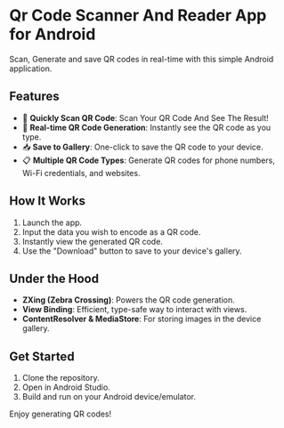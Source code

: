 # Qr Code Scanner And Reader App for Android
Scan, Generate and save QR codes in real-time with this simple Android application.

## Features
- :book: **Quickly Scan QR Code**: Scan Your QR Code And See The Result!
- 📲 **Real-time QR Code Generation**: Instantly see the QR code as you type.
- 📥 **Save to Gallery**: One-click to save the QR code to your device.
- 📋 **Multiple QR Code Types**: Generate QR codes for phone numbers, Wi-Fi credentials, and websites.

## How It Works

1. Launch the app.
2. Input the data you wish to encode as a QR code.
3. Instantly view the generated QR code.
4. Use the "Download" button to save to your device's gallery.

## Under the Hood
- **ZXing (Zebra Crossing)**: Powers the QR code generation.
- **View Binding**: Efficient, type-safe way to interact with views.
- **ContentResolver & MediaStore**: For storing images in the device gallery.

## Get Started

1. Clone the repository.
2. Open in Android Studio.
3. Build and run on your Android device/emulator.

Enjoy generating QR codes!

